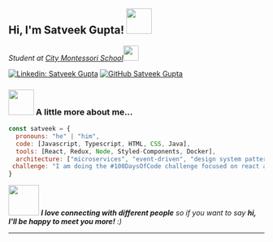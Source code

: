 <h2> Hi, I'm Satveek Gupta! <img src="https://media.giphy.com/media/mGcNjsfWAjY5AEZNw6/giphy.gif" width="50"></h2>
<p><em>Student at <a href="http://cmseducation.org">City Montessori School</a><img src="https://media.giphy.com/media/fYSnHlufseco8Fh93Z/giphy.gif" width="30">
</em></p>


[![Linkedin: Satveek Gupta](https://img.shields.io/badge/-satveek-gupta?style=flat-square&logo=Linkedin&logoColor=white&link=https://www.linkedin.com/in/satveek-gupta/)](https://www.linkedin.com/in/satveek-gupta/)
[![GitHub Satveek Gupta](https://img.shields.io/github/followers/Satveek-Gupta?label=follow&style=social)](https://github.com/Satveek-Gupta)


### <img src="https://media.giphy.com/media/VgCDAzcKvsR6OM0uWg/giphy.gif" width="50"> A little more about me...  

```javascript
const satveek = {
  pronouns: "he" | "him",
  code: [Javascript, Typescript, HTML, CSS, Java],
  tools: [React, Redux, Node, Styled-Components, Docker],
  architecture: ["microservices", "event-driven", "design system pattern"],
 challenge: "I am doing the #100DaysOfCode challenge focused on react and typescript"
}
```

<img src="https://media.giphy.com/media/LnQjpWaON8nhr21vNW/giphy.gif" width="60"> <em><b>I love connecting with different people</b> so if you want to say <b>hi, I'll be happy to meet you more!</b> :)</em>

---